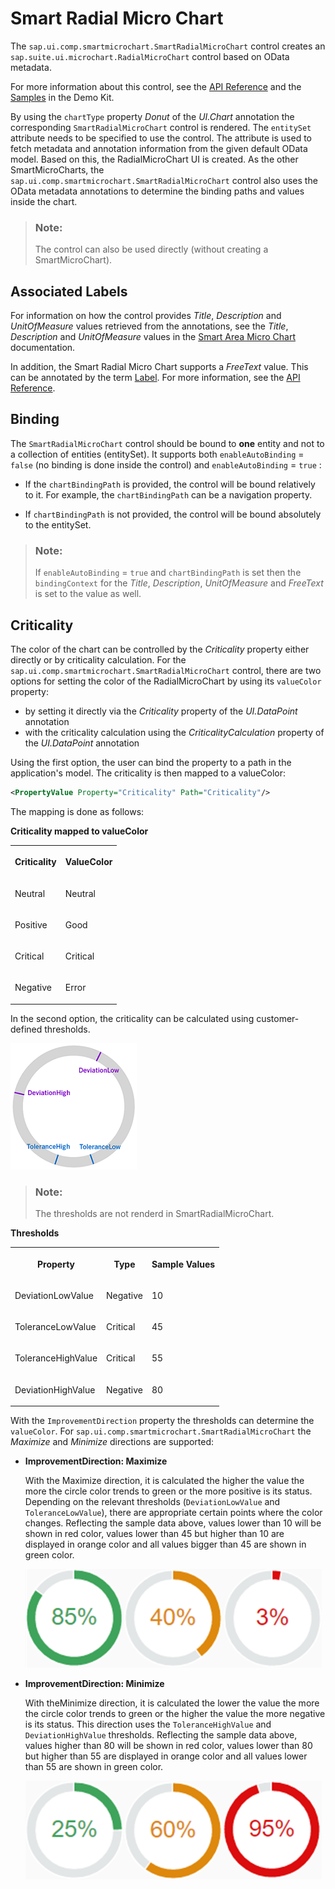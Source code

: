 <!-- loiof8b31037ea284ef6a5a85c55762461b2 -->

# Smart Radial Micro Chart

The `sap.ui.comp.smartmicrochart.SmartRadialMicroChart` control creates an `sap.suite.ui.microchart.RadialMicroChart` control based on OData metadata.

For more information about this control, see the [API Reference](https://ui5.sap.com/#/api/sap.ui.comp.smartmicrochart.SmartRadialMicroChart) and the [Samples](https://ui5.sap.com/#/entity/sap.ui.comp.smartmicrochart.SmartRadialMicroChart) in the Demo Kit.

By using the `chartType` property *Donut* of the *UI.Chart* annotation the corresponding `SmartRadialMicroChart` control is rendered. The `entitySet` attribute needs to be specified to use the control. The attribute is used to fetch metadata and annotation information from the given default OData model. Based on this, the RadialMicroChart UI is created. As the other SmartMicroCharts, the `sap.ui.comp.smartmicrochart.SmartRadialMicroChart` control also uses the OData metadata annotations to determine the binding paths and values inside the chart.

> ### Note:  
> The control can also be used directly \(without creating a SmartMicroChart\).



<a name="loiof8b31037ea284ef6a5a85c55762461b2__section_j1r_hp1_mz"/>

## Associated Labels



For information on how the control provides *Title*, *Description* and *UnitOfMeasure* values retrieved from the annotations, see the *Title*, *Description* and *UnitOfMeasure* values in the [Smart Area Micro Chart](smart-area-micro-chart-283cdca.md) documentation.

In addition, the Smart Radial Micro Chart supports a *FreeText* value. This can be annotated by the term [Label](https://wiki.scn.sap.com/wiki/display/EmTech/OData+4.0+Vocabularies+-+SAP+Common). For more information, see the [API Reference](https://ui5.sap.com/#/api/sap.ui.comp.smartmicrochart.SmartRadialMicroChart).



## Binding

The `SmartRadialMicroChart` control should be bound to **one** entity and not to a collection of entities \(entitySet\). It supports both `enableAutoBinding` = `false` \(no binding is done inside the control\) and `enableAutoBinding` = `true` :

-   If the `chartBindingPath` is provided, the control will be bound relatively to it. For example, the `chartBindingPath` can be a navigation property.

-   If `chartBindingPath` is not provided, the control will be bound absolutely to the entitySet.


> ### Note:  
> If `enableAutoBinding` = `true` and `chartBindingPath` is set then the `bindingContext` for the *Title*, *Description*, *UnitOfMeasure* and *FreeText* is set to the value as well.



## Criticality

The color of the chart can be controlled by the *Criticality* property either directly or by criticality calculation. For the `sap.ui.comp.smartmicrochart.SmartRadialMicroChart` control, there are two options for setting the color of the RadialMicroChart by using its `valueColor` property:

-   by setting it directly via the *Criticality* property of the *UI.DataPoint* annotation
-   with the criticality calculation using the *CriticalityCalculation* property of the *UI.DataPoint* annotation

Using the first option, the user can bind the property to a path in the application's model. The criticality is then mapped to a valueColor:

```xml
<PropertyValue Property="Criticality" Path="Criticality"/>
```

The mapping is done as follows:

**Criticality mapped to valueColor**


<table>
<tr>
<th valign="top">

Criticality



</th>
<th valign="top">

ValueColor



</th>
</tr>
<tr>
<td valign="top">

Neutral



</td>
<td valign="top">

Neutral



</td>
</tr>
<tr>
<td valign="top">

Positive



</td>
<td valign="top">

Good



</td>
</tr>
<tr>
<td valign="top">

Critical



</td>
<td valign="top">

Critical



</td>
</tr>
<tr>
<td valign="top">

Negative



</td>
<td valign="top">

Error



</td>
</tr>
</table>

In the second option, the criticality can be calculated using customer-defined thresholds.

 ![](images/Radial_Thresholds_ec1af00.png) 

> ### Note:  
> The thresholds are not renderd in SmartRadialMicroChart.

**Thresholds**


<table>
<tr>
<th valign="top">

Property



</th>
<th valign="top">

Type



</th>
<th valign="top">

Sample Values



</th>
</tr>
<tr>
<td valign="top">

DeviationLowValue



</td>
<td valign="top">

Negative



</td>
<td valign="top">

10



</td>
</tr>
<tr>
<td valign="top">

ToleranceLowValue



</td>
<td valign="top">

Critical



</td>
<td valign="top">

45



</td>
</tr>
<tr>
<td valign="top">

ToleranceHighValue



</td>
<td valign="top">

Critical



</td>
<td valign="top">

55



</td>
</tr>
<tr>
<td valign="top">

DeviationHighValue



</td>
<td valign="top">

Negative



</td>
<td valign="top">

80



</td>
</tr>
</table>

With the `ImprovementDirection` property the thresholds can determine the `valueColor`. For `sap.ui.comp.smartmicrochart.SmartRadialMicroChart` the *Maximize* and *Minimize* directions are supported:

-   **ImprovementDirection: Maximize**

    With the Maximize direction, it is calculated the higher the value the more the circle color trends to green or the more positive is its status. Depending on the relevant thresholds \(`DeviationLowValue` and `ToleranceLowValue`\), there are appropriate certain points where the color changes. Reflecting the sample data above, values lower than 10 will be shown in red color, values lower than 45 but higher than 10 are displayed in orange color and all values bigger than 45 are shown in green color.

     ![](images/Radial_Maximize_c8c3013.png) 

-   **ImprovementDirection: Minimize**

    With theMinimize direction, it is calculated the lower the value the more the circle color trends to green or the higher the value the more negative is its status. This direction uses the `ToleranceHighValue` and `DeviationHighValue` thresholds. Reflecting the sample data above, values higher than 80 will be shown in red color, values lower than 80 but higher than 55 are displayed in orange color and all values lower than 55 are shown in green color.

     ![](images/Radial_Minimize_e3cedd1.png) 


